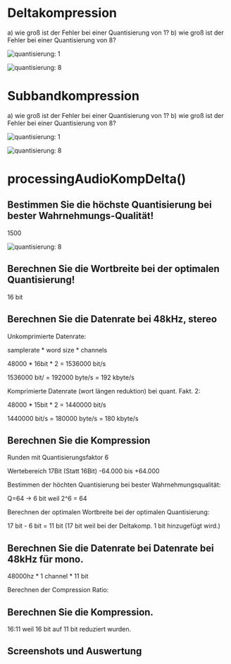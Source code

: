 # Deltakompression

a) wie groß ist der Fehler bei einer Quantisierung von 1?
b) wie groß ist der Fehler bei einer Quantisierung von 8?

![quantisierung: 1](Uebung-03/delta1.PNG)

![quantisierung: 8](Uebung-03/delta8.PNG)

# Subbandkompression

a) wie groß ist der Fehler bei einer Quantisierung von 1?
b) wie groß ist der Fehler bei einer Quantisierung von 8?

![quantisierung: 1](Uebung-03/subband1.PNG)

![quantisierung: 8](Uebung-03/subband8.PNG)

# processingAudioKompDelta()

## Bestimmen Sie die höchste Quantisierung bei bester Wahrnehmungs-Qualität!

1500

![quantisierung: 8](Uebung-03/quantisierungsfaktor.PNG)

## Berechnen Sie die Wortbreite bei der optimalen Quantisierung!

16 bit

## Berechnen Sie die Datenrate bei 48kHz, stereo

Unkomprimierte Datenrate:

samplerate \* word size \* channels

48000 \* 16bit \* 2 = 1536000 bit/s

1536000 bit/ = 192000 byte/s = 192 kbyte/s

Komprimierte Datenrate (wort längen reduktion) bei quant. Fakt. 2:

48000 \* 15bit \* 2 = 1440000 bit/s

1440000 bit/s = 180000 byte/s = 180 kbyte/s

## Berechnen Sie die Kompression

Runden mit Quantisierungsfaktor 6

Wertebereich 17Bit (Statt 16Bit)
-64.000 bis +64.000

Bestimmen der höchten Quantisierung bei bester Wahrnehmungsqualität:

Q=64 -> 6 bit weil 2^6 = 64

Berechnen der optimalen Wortbreite bei der optimalen Quantisierung:

17 bit - 6 bit = 11 bit (17 bit weil bei der Deltakomp. 1 bit hinzugefügt wird.)

## Berechnen Sie die Datenrate bei Datenrate bei 48kHz für mono.

48000hz \* 1 channel \* 11 bit

Berechnen der Compression Ratio:

## Berechnen Sie die Kompression.

16:11 weil 16 bit auf 11 bit reduziert wurden.

## Screenshots und Auswertung
